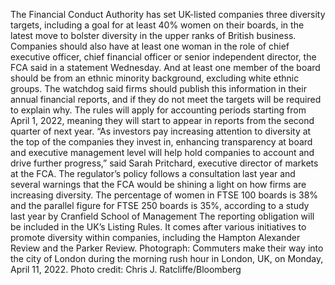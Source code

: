 The Financial Conduct Authority has set UK-listed companies three diversity targets, including a goal for at least 40% women on their boards, in the latest move to bolster diversity in the upper ranks of British business.
Companies should also have at least one woman in the role of chief executive officer, chief financial officer or senior independent director, the FCA said in a statement Wednesday. And at least one member of the board should be from an ethnic minority background, excluding white ethnic groups.
The watchdog said firms should publish this information in their annual financial reports, and if they do not meet the targets will be required to explain why. The rules will apply for accounting periods starting from April 1, 2022, meaning they will start to appear in reports from the second quarter of next year.
“As investors pay increasing attention to diversity at the top of the companies they invest in, enhancing transparency at board and executive management level will help hold companies to account and drive further progress,” said Sarah Pritchard, executive director of markets at the FCA.
The regulator’s policy follows a consultation last year and several warnings that the FCA would be shining a light on how firms are increasing diversity. The percentage of women in FTSE 100 boards is 38% and the parallel figure for FTSE 250 boards is 35%, according to a study last year by Cranfield School of Management
The reporting obligation will be included in the UK’s Listing Rules. It comes after various initiatives to promote diversity within companies, including the Hampton Alexander Review and the Parker Review.
Photograph: Commuters make their way into the city of London during the morning rush hour in London, UK, on Monday, April 11, 2022. Photo credit: Chris J. Ratcliffe/Bloomberg